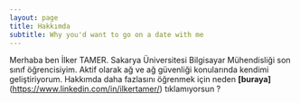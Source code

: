 ```yaml
---
layout: page
title: Hakkımda
subtitle: Why you'd want to go on a date with me
---
```


Merhaba ben İlker TAMER. Sakarya Üniversitesi Bilgisayar Mühendisliği son sınıf öğrencisiyim. Aktif olarak ağ ve ağ güvenliği konularında kendimi geliştiriyorum. Hakkımda daha fazlasını öğrenmek için neden **[buraya]**(https://www.linkedin.com/in/ilkertamer/) tıklamıyorsun ?